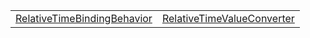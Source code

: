 |                                                                           |                                                                         |
| ------------------------------------------------------------------------- | ----------------------------------------------------------------------- |
| [RelativeTimeBindingBehavior](/i18n/rt/class/relativetimebindingbehavior) | [RelativeTimeValueConverter](/i18n/rt/class/relativetimevalueconverter) |